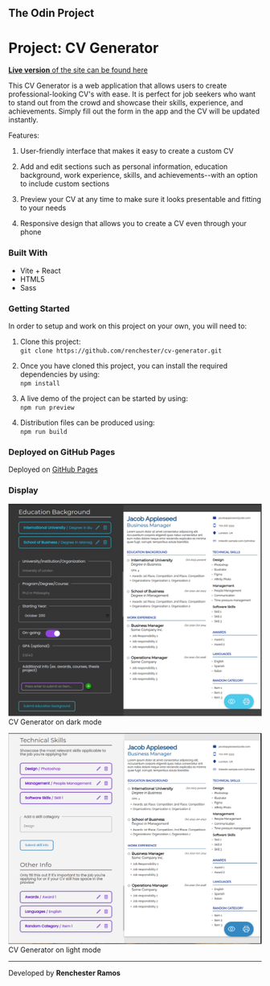 ## The Odin Project

# Project: CV Generator

[**Live version** of the site can be found here](https://renchester.github.io/cv-generator/)

This CV Generator is a web application that allows users to create professional-looking CV's with ease. It is perfect for job seekers who want to stand out from the crowd and showcase their skills, experience, and achievements. Simply fill out the form in the app and the CV will be updated instantly.

Features:

1. User-friendly interface that makes it easy to create a custom CV

2. Add and edit sections such as personal information, education background, work experience, skills, and achievements--with an option to include custom sections

3. Preview your CV at any time to make sure it looks presentable and fitting to your needs

4. Responsive design that allows you to create a CV even through your phone

### Built With

- Vite + React
- HTML5
- Sass

### Getting Started

In order to setup and work on this project on your own, you will need to:

1. Clone this project:  
   `git clone https://github.com/renchester/cv-generator.git`

2. Once you have cloned this project, you can install the required dependencies by using:  
   `npm install`

3. A live demo of the project can be started by using:  
   `npm run preview`

4. Distribution files can be produced using:  
   `npm run build`

### Deployed on GitHub Pages

Deployed on [GitHub Pages](https://pages.github.com/)

### Display

![view 1](img/cv-dark-mode-view.png)
CV Generator on dark mode

![view 2](img/cv-light-mode-view.png)
CV Generator on light mode

---

Developed by **Renchester Ramos**
